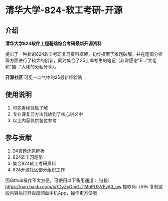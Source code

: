# 清华大学-824-软工考研-开源

## 介绍
 **清华大学824软件工程基础综合考研最新开源资料**
 
提出了一种新的824软工考研复习资料框架，初步探索了难题破解，并在题源分析等方面进行了较大的创新，同时集合了25上岸考生的笔记（非常感谢“E…”大佬和“猫…”大佬的无私分享）。

 **开源社区** 可见一口气中的25最新经验贴

## 使用说明

1.  可先看经验贴了解
2.  专业课复习方法我放到了核心讲义中
3.  以上内容仅供各位参考

## 参与贡献

1.  24真题还原解析
2.  824软工习题册
3.  集合824软工考研资料
4.  824开源社区部分组织工作

因Github操作不太方便，可使用以下备用通道：
链接: https://pan.baidu.com/s/1DyZxGmGLTMbPU3VEyA3_uw 提取码: z59s 复制这段内容后打开百度网盘手机App，操作更方便哦
